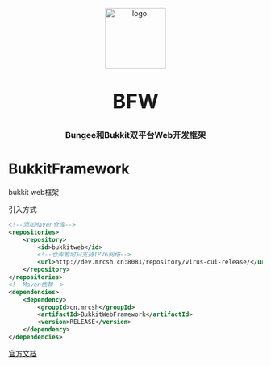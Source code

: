 <p align="center">
    <img alt="logo" src="https://csh-test1.oss-cn-beijing.aliyuncs.com/logo.png" width="120" height="120" style="margin-bottom: 10px;">
</p>
<h3 align="center" style="margin: 30px 0 30px;font-weight: bold;font-size:40px;">BFW</h3>
<h3 align="center">Bungee和Bukkit双平台Web开发框架</h3>

# BukkitFramework
bukkit web框架

引入方式
```xml
<!--添加Maven仓库-->
<repositories>
    <repository>
        <id>bukkitweb</id>
        <!--仓库暂时只支持IPV6网络-->
        <url>http://dev.mrcsh.cn:8081/repository/virus-cui-release/</url>
    </repository>
</repositories>
<!--Maven依赖-->
<dependencies>
    <dependency>
        <groupId>cn.mrcsh</groupId>
        <artifactId>BukkitWebFramework</artifactId>
        <version>RELEASE</version>
    </dependency>
</dependencies>
```

[官方文档](https://docs.mrcsh.cn)